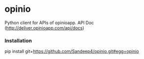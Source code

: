 # opinio
Python client for APIs of opinioapp.
API Doc (http://deliver.opinioapp.com/api/docs)

### Installation
pip install git+https://github.com/Sandeep4/opinio.git#egg=opinio
